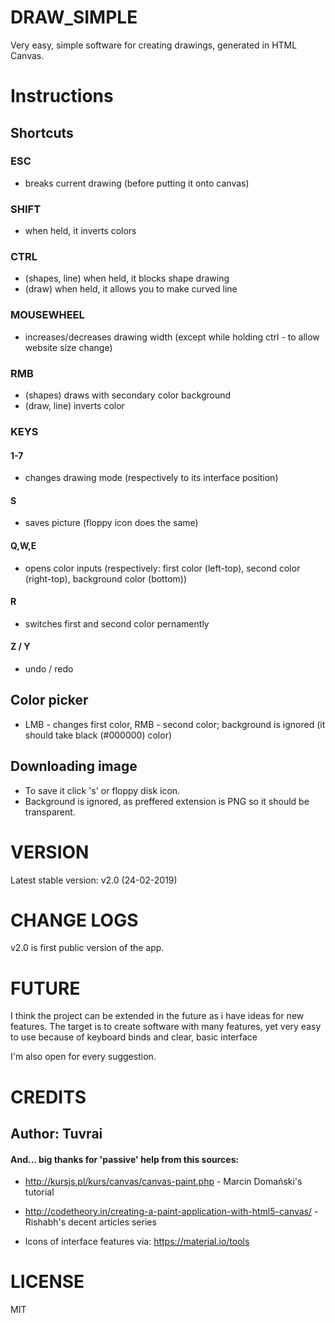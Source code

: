 # DRAW_SIMPLE
Very easy, simple software for creating drawings, generated in HTML Canvas.

# Instructions
## Shortcuts
### ESC
* breaks current drawing (before putting it onto canvas)
### SHIFT
* when held, it inverts colors
### CTRL
* (shapes, line) when held, it blocks shape drawing
* (draw) when held, it allows you to make curved line
### MOUSEWHEEL
* increases/decreases drawing width (except while holding ctrl - to allow website size change)
### RMB
* (shapes) draws with secondary color background
* (draw, line) inverts color
### KEYS
#### 1-7 
* changes drawing mode (respectively to its interface position)
#### S
* saves picture (floppy icon does the same)
#### Q,W,E
* opens color inputs (respectively: first color (left-top), second color (right-top), background color (bottom))
#### R
* switches first and second color pernamently
#### Z / Y
* undo / redo

## Color picker
* LMB - changes first color, RMB - second color; background is ignored (it should take black (#000000) color)
## Downloading image
* To save it click 's' or floppy disk icon. 
* Background is ignored, as preffered extension is PNG so it should be transparent.


# VERSION
Latest stable version: v2.0 (24-02-2019)

# CHANGE LOGS
v2.0 is first public version of the app.

# FUTURE
I think the project can be extended in the future as i have ideas for new features.
The target is to create software with many features, yet very easy to use because of keyboard binds and clear, basic interface

I'm also open for every suggestion. 

# CREDITS
## Author: Tuvrai
#### And... big thanks for 'passive' help from this sources:
* http://kursjs.pl/kurs/canvas/canvas-paint.php - Marcin Domański's tutorial
* http://codetheory.in/creating-a-paint-application-with-html5-canvas/ - Rishabh's decent articles series

* Icons of interface features via: https://material.io/tools

# LICENSE
MIT
